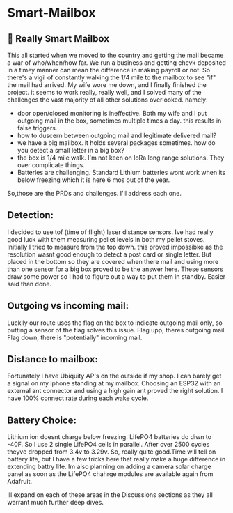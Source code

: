 # Smart-Mailbox
## 👋 Really Smart Mailbox

This all started when we moved to the country and getting the mail became a war of who/when/how far.  We run a business and getting chevk deposited in a timey manner can mean the difference in making payroll or not.  So there's a vigil of constantly walking the 1/4 mile to the mailbox to see "if" the mail had arrived.  My wife wore me down, and I finally finished the project. it seems to work really, really well, and I solved many of the challenges the vast majority of all other solutions overlooked. namely:
  - door open/closed monitoring is ineffective.  Both my wife and I put outgoing mail in the box, sometimes multiple times a day. this results in false triggers.
  - how to duscern between outgoing mail and legitimate delivered mail?
  - we have a big mailbox. it holds several packages sometimes. how do you detect a small letter in a big box?
  - the box is 1/4 mile walk. I'm not keen on loRa long range solutions. They over complicate things.
  - Batteries are challenging.  Standard Lithium batteries wont work when its below freezing which it is here 6 mos out of the year.

So,those are the PRDs and challenges. I'll address each one.

## Detection:
I decided to use tof (time of flight) laser distance sensors. Ive had really good luck with them measuring pellet levels in both my pellet stoves. Initially I tried to measure from the top down. this proved impossibke as the resolution wasnt good enough to detect a post card or single letter.  But placed in the bottom so they are covered when there mail and using more than one sensor for a big box proved to be the answer here. These sensors draw some power so I had to figure out a way to put them in standby. Easier said than done.

## Outgoing vs incoming mail: 
Luckily our route uses the flag on the box to indicate outgoing mail only, so putting a sensor of the flag solves this issue.  Flag upp, theres outgoing mail.  Flag down, there is "potentially" incoming mail.

## Distance to mailbox: 
Fortunately I have Ubiquity AP's on the outside if my shop.  I can barely get a signal on my iphone standing at my mailbox. Choosing an ESP32 with an external ant connector and using a high gain ant proved the right solution. I have 100% connect rate during each wake cycle.

## Battery Choice: 
Lithium ion doesnt charge below freezing. LifePO4 batteries do diwn to -40F. So I use 2 single LifePO4 cells in parallel.  After over 2500 cycles theyve dropped from 3.4v to 3.29v. So, really quite good.Time will tell on battery life, but I have a few tricks here that really make a huge difference in extending battry life. Im also planning on adding a camera solar charge panel as soon as the LifePO4 chahrge modules are available again from Adafruit.

Ill expand on each of these areas in the Discussions sections as they all warrant much further deep dives. 

